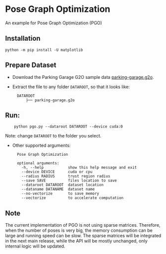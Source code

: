 # Pose Graph Optimization

An example for Pose Graph Optimization (PGO)

## Installation

    python -m pip install -U matplotlib

## Prepare Dataset

* Download the Parking Garage G2O sample data [parking-garage.g2o](https://www.dropbox.com/s/zu23p8d522qccor/parking-garage.g2o?dl=0).
* Extract the file to any folder `DATAROOT`, so that it looks like:

        DATAROOT
            ├── parking-garage.g2o

## Run:

        python pgo.py --dataroot DATAROOT --device cuda:0

Note: change `DATAROOT` to the folder you select.


* Other supported arguments:

        Pose Graph Optimization

        optional arguments:
          -h, --help           show this help message and exit
          --device DEVICE      cuda or cpu
          --radius RADIUS      trust region radius
          --save SAVE          files location to save
          --dataroot DATAROOT  dataset location
          --dataname DATANAME  dataset name
          --no-vectorize       to save memory
          --vectorize          to accelerate computation

## Note

The current implementation of PGO is not using sparse matrices. Therefore, when the number of poses is very big, the memory consumption can be large and running speed can be slow. The sparse matrices will be integrated in the next main release, while the API will be mostly unchanged, only internal logic will be updated.
